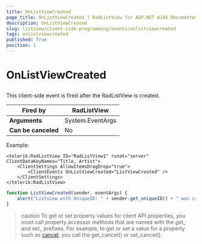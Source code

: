 ```yaml
---
title: OnListViewCreated
page_title: OnListViewCreated | RadListView for ASP.NET AJAX Documentation
description: OnListViewCreated
slug: listview/client-side-programming/events/onlistviewcreated
tags: onlistviewcreated
published: True
position: 1
---
```


# OnListViewCreated



##  

This client-side event is fired after the RadListView is created.


|  **Fired by**  | RadListView |
| ------ | ------ |
| **Arguments** |System.EventArgs|
| **Can be canceled** |No|

Example:

````ASP.NET
<telerik:RadListView ID="RadListView1" runat="server" ClientDataKeyNames="Title, Artist">
    <ClientSettings AllowItemsDragDrop="true">
        <ClientEvents OnListViewCreated="ListViewCreated" />
    </ClientSettings>
</telerik:RadListView>
````



````JavaScript
function ListViewCreated(sender, eventArgs) {
    alert("Listview with UniqueID: " + sender.get_uniqueID() + " was created!");
}
````



>caution To get or set property values for client API properties, you must call property accessor methods that are named with the get_ and set_ prefixes. For example, to get or set a value for a property such as [cancel](https://msdn.microsoft.com/en-us/library/bb310859.aspx), you call the get_cancel() or set_cancel().
>
